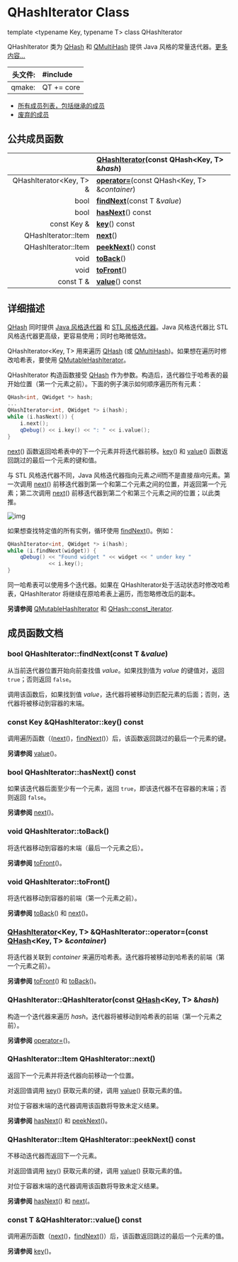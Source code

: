 # QHashIterator Class

template <typename Key, typename T> class QHashIterator

QHashIterator 类为 [QHash](../../H/QHash/QHash.md) 和 [QMultiHash](../../M/QMultiHash/QMultiHash.md) 提供 Java 风格的常量迭代器。[更多内容...](QHashIterator.md#详细描述)

| 头文件: | #include <QHashIterator> |
| -------: | :------------------------ |
| qmake:  | QT += core               |

- [所有成员列表，包括继承的成员](../../H/QHash/QHashIterator-members.md)
- [废弃的成员](../../H/QHash/QHashIterator-obsolete.md)



## 公共成员函数

|                         | **[QHashIterator](QHashIterator.md#qhashiteratorqhashiteratorconst-qhashkey-t-hash)**(const QHash<Key, T> &*hash*) |
| -----------------------: | :------------------------------------------------------------ |
| QHashIterator<Key, T> & | **[operator=](QHashIterator.md#qhashiteratorkey-t-qhashiteratoroperatorconst-qhashkey-t-container)**(const QHash<Key, T> &*container*) |
| bool                    | **[findNext](QHashIterator.md#bool-qhashiteratorfindnextconst-t-value)**(const T &*value*) |
| bool                    | **[hasNext](QHashIterator.md#bool-qhashiteratorhasnext-const)**() const |
| const Key &             | **[key](QHashIterator.md#const-key-qhashiteratorkey-const)**() const |
| QHashIterator::Item     | **[next](QHashIterator.md#qhashiteratoritem-qhashiteratornext)**() |
| QHashIterator::Item     | **[peekNext](QHashIterator.md#qhashiteratoritem-qhashiteratorpeeknext-const)**() const |
| void                    | **[toBack](QHashIterator.md#void-qhashiteratortoback)**() |
| void                    | **[toFront](QHashIterator.md#void-qhashiteratortofront)**() |
| const T &               | **[value](QHashIterator.md#const-t-qhashiteratorvalue-const)**() const |



## 详细描述

[QHash](../../H/QHash/QHash.md) 同时提供 [Java 风格迭代器](../../C/Container_Classes/Container_Classes.md#Java-风格迭代器) 和 [STL 风格迭代器](../../C/Container_Classes/Container_Classes.md#STL-风格迭代器)。Java 风格迭代器比 STL 风格迭代器更高级，更容易使用；同时也略微低效。

QHashIterator<Key, T> 用来遍历 [QHash](../../H/QHash/QHash.md) (或 [QMultiHash](../../M/QMultiHash/QMultiHash.md))。如果想在遍历时修改哈希表，要使用  [QMutableHashIterator](../../M/QMutableHashIterator/QMutableHashIterator.md)。

QHashIterator 构造函数接受 [QHash](../../H/QHash/QHash.md) 作为参数。构造后，迭代器位于哈希表的最开始位置（第一个元素之前）。下面的例子演示如何顺序遍历所有元素：

```c++
QHash<int, QWidget *> hash;
...
QHashIterator<int, QWidget *> i(hash);
while (i.hasNext()) {
    i.next();
    qDebug() << i.key() << ": " << i.value();
}
```

[next](QHashIterator.md#qhashiteratoritem-qhashiteratornext)() 函数返回哈希表中的下一个元素并将迭代器前移。[key](QHashIterator.md#const-key-qhashiteratorkey-const)() 和 [value](QHashIterator.md#const-t-qhashiteratorvalue-const)() 函数返回跳过的最后一个元素的键和值。

与 STL 风格迭代器不同，Java 风格迭代器指向元素*之间*而不是直接*指向*元素。第一次调用 [next](QHashIterator.md#qhashiteratoritem-qhashiteratornext)() 前移迭代器到第一个和第二个元素之间的位置，并返回第一个元素；第二次调用 [next](QHashIterator.md#qhashiteratoritem-qhashiteratornext)() 前移迭代器到第二个和第三个元素之间的位置；以此类推。

![img](https://doc.qt.io/qt-5/images/javaiterators1.png)

如果想查找特定值的所有实例，循环使用 [findNext](QHashIterator.md#bool-qhashiteratorfindnextconst-t-value)()。例如：

```c++
QHashIterator<int, QWidget *> i(hash);
while (i.findNext(widget)) {
    qDebug() << "Found widget " << widget << " under key "
             << i.key();
}
```

同一哈希表可以使用多个迭代器。如果在 QHashIterator处于活动状态时修改哈希表，QHashIterator 将继续在原哈希表上遍历，而忽略修改后的副本。

**另请参阅** [QMutableHashIterator](../../M/QMutableHashIterator/QMutableHashIterator.md) 和 [QHash::const_iterator](../../H/QHash/QHash-const-iterator.md).

## 成员函数文档

### bool QHashIterator::findNext(const T &*value*)

从当前迭代器位置开始向前查找值 *value*。如果找到值为 *value* 的键值对，返回 `true`；否则返回 `false`。

调用该函数后，如果找到值 *value*，迭代器将被移动到匹配元素的后面；否则，迭代器将被移动到容器的末端。

### const Key &QHashIterator::key() const

调用遍历函数（([next](QHashIterator.md#qhashiteratoritem-qhashiteratornext)()，[findNext](QHashIterator.md#bool-qhashiteratorfindnextconst-t-value)()）后，该函数返回跳过的最后一个元素的键。

**另请参阅** [value](QHashIterator.md#const-t-qhashiteratorvalue-const)()。

### bool QHashIterator::hasNext() const

如果该迭代器后面至少有一个元素，返回 `true`，即该迭代器不在容器的末端；否则返回 `false`。

**另请参阅** [next](QHashIterator.md#qhashiteratoritem-qhashiteratornext)()。

### void QHashIterator::toBack()

将迭代器移动到容器的末端（最后一个元素之后）。

**另请参阅** [toFront](QHashIterator.md#void-qhashiteratortofront)()。

### void QHashIterator::toFront()

将迭代器移动到容器的前端（第一个元素之前）。

**另请参阅** [toBack](QHashIterator.md#void-qhashiteratortoback)() 和 [next](QHashIterator.md#qhashiteratoritem-qhashiteratornext)()。

### [QHashIterator](QHashIterator.md#qhashiteratorqhashiteratorconst-qhashkey-t-hash)<Key, T> &QHashIterator::operator=(const [QHash](../../H/QHash/QHash.md)<Key, T> &*container*)

将迭代器关联到 *container* 来遍历哈希表。迭代器将被移动到哈希表的前端（第一个元素之前）。

**另请参阅** [toFront](QHashIterator.md#void-qhashiteratortofront)() 和 [toBack](QHashIterator.md#void-qhashiteratortoback)()。

### QHashIterator::QHashIterator(const [QHash](../../H/QHash/QHash.md)<Key, T> &*hash*)

构造一个迭代器来遍历 *hash*。迭代器将被移动到哈希表的前端（第一个元素之前）。

**另请参阅** [operator=](QHashIterator.md#qhashiteratorkey-t-qhashiteratoroperatorconst-qhashkey-t-container)()。

### QHashIterator::Item QHashIterator::next()

返回下一个元素并将迭代器向前移动一个位置。

对返回值调用 [key](QHashIterator.md#const-key-qhashiteratorkey-const)() 获取元素的键，调用 [value](QHashIterator.md#const-t-qhashiteratorvalue-const)() 获取元素的值。

对位于容器末端的迭代器调用该函数将导致未定义结果。

**另请参阅** [hasNext](QHashIterator.md#bool-qhashiteratorhasnext-const)() 和 [peekNext](QHashIterator.md#qhashiteratoritem-qhashiteratorpeeknext-const)()。

### QHashIterator::Item QHashIterator::peekNext() const

不移动迭代器而返回下一个元素。

对返回值调用 [key](QHashIterator.md#const-key-qhashiteratorkey-const)() 获取元素的键，调用 [value](QHashIterator.md#const-t-qhashiteratorvalue-const)() 获取元素的值。

对位于容器末端的迭代器调用该函数将导致未定义结果。

**另请参阅** [hasNext](QHashIterator.md#bool-qhashiteratorhasnext-const)() 和 [next](QHashIterator.md#qhashiteratoritem-qhashiteratornext)(。

### const T &QHashIterator::value() const

调用遍历函数（[next](QHashIterator.md#qhashiteratoritem-qhashiteratornext)()，[findNext](QHashIterator.md#bool-qhashiteratorfindnextconst-t-value)()）后，该函数返回跳过的最后一个元素的值。

**另请参阅** [key](QHashIterator.md#const-key-qhashiteratorkey-const)()。